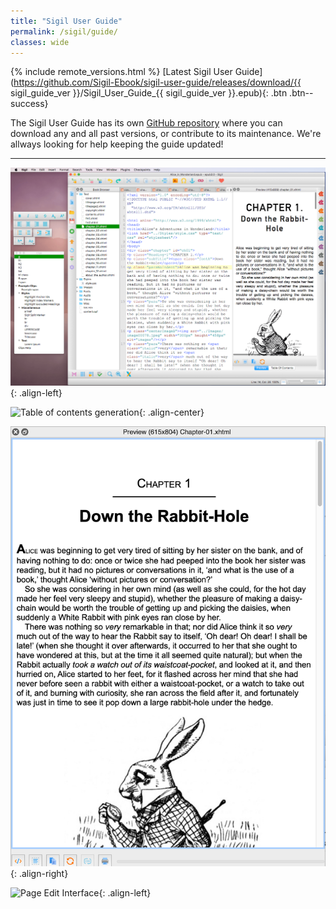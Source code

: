 ```yaml
---
title: "Sigil User Guide"
permalink: /sigil/guide/
classes: wide
---
```


{% include remote_versions.html %}
[Latest Sigil User Guide](https://github.com/Sigil-Ebook/sigil-user-guide/releases/download/{{ sigil_guide_ver }}/Sigil_User_Guide_{{ sigil_guide_ver }}.epub){: .btn .btn--success}

The Sigil User Guide has its own [GitHub repository](https://github.com/Sigil-Ebook/sigil-user-guide) where you can download any and all past versions, or contribute to its maintenance. We're allways looking for help keeping the guide updated!

<hr/>

![Main Sigil interface](https://raw.githubusercontent.com/Sigil-Ebook/sigil-user-guide/master/src/OEBPS/Images/ui_buttons-moved.png){: .align-left}

![Table of contents generation](https://raw.githubusercontent.com/Sigil-Ebook/sigil-user-guide/master/src/OEBPS/Images/toc-generate-toc.png){: .align-center}

![Sigil Preview window](https://raw.githubusercontent.com/Sigil-Ebook/sigil-user-guide/master/src/OEBPS/Images/preview-window.png){: .align-right}

![Page Edit Interface](https://raw.githubusercontent.com/Sigil-Ebook/sigil-user-guide/master/src/OEBPS/Images/pageedit.png){: .align-left}
